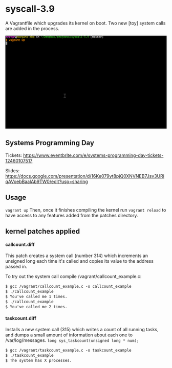 syscall-3.9
===============

A Vagrantfile which upgrades its kernel on boot.  Two new [toy] system calls are added in the process.

<img src=".images/linux-compile.gif"></img>

## Systems Programming Day

Tickets: https://www.eventbrite.com/e/systems-programming-day-tickets-12460107517

Slides: https://docs.google.com/presentation/d/16Ke079yt8pjQ0XNVNEB7Jsv3URiqAVoebBaalAb9TW0/edit?usp=sharing

## Usage

`` vagrant up `` Then, once it finishes compiling the kernel run `` vagrant reload `` to have access to any features added from the patches directory. 

## kernel patches applied

#### callcount.diff
This patch creates a system call (number 314) which increments an unsigned long each time it's called and copies its value to the address passed in.
   
To try out the system call compile /vagrant/callcount_example.c:

    $ gcc /vagrant/callcount_example.c -o callcount_example
    $ ./callcount_example
    $ You've called me 1 times.
    $ ./callcount_example
    $ You've called me 2 times.

#### taskcount.diff
Installs a new system call (315) which writes a count of all running tasks, and dumps a small amount of information about each one to /var/log/messages. 
  ``long sys_taskcount(unsigned long * num);``

    $ gcc /vagrant/taskcount_example.c -o taskcount_example
    $ ./taskcount_example
    $ The system has X processes. 
